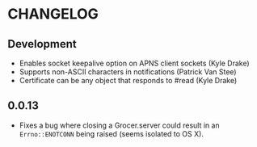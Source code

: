 # CHANGELOG

## Development

* Enables socket keepalive option on APNS client sockets (Kyle Drake)
* Supports non-ASCII characters in notifications (Patrick Van Stee)
* Certificate can be any object that responds to #read (Kyle Drake)

## 0.0.13

* Fixes a bug where closing a Grocer.server could result in an
  `Errno::ENOTCONN` being raised (seems isolated to OS X).
